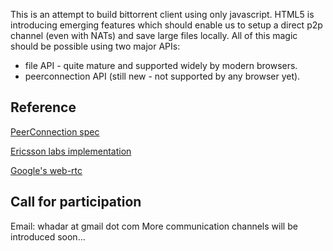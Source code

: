 This is an attempt to build bittorrent client using only javascript.
HTML5 is introducing emerging features which should enable us to setup a direct p2p channel (even with NATs)
and save large files locally. All of this magic should be possible using two major APIs:

* file API - quite mature and supported widely by modern browsers.
* peerconnection API (still new - not supported by any browser yet).

## Reference
[PeerConnection spec](http://www.whatwg.org/specs/web-apps/current-work/webrtc.html#peerconnection)

[Ericsson labs implementation](https://labs.ericsson.com/apis/web-real-time-communication/)

[Google's web-rtc](https://sites.google.com/site/webrtc/)
## Call for participation
Email: whadar at gmail dot com
More communication channels will be introduced soon...
